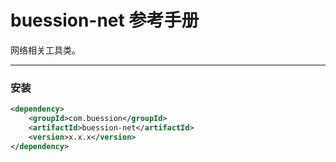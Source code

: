# buession-net 参考手册


网络相关工具类。


---


### **安装**

```xml
<dependency>
    <groupId>com.buession</groupId>
    <artifactId>buession-net</artifactId>
    <version>x.x.x</version>
</dependency>
```